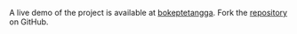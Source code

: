 A live demo of the project is available at [bokeptetangga](https://bokeptetangga.pages.dev).
Fork the [repository](https://github.com/polastimirsa) on GitHub.